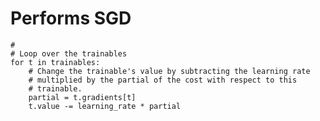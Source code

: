 # Performs SGD
    #
    # Loop over the trainables
    for t in trainables:
        # Change the trainable's value by subtracting the learning rate
        # multiplied by the partial of the cost with respect to this
        # trainable.
        partial = t.gradients[t]
        t.value -= learning_rate * partial